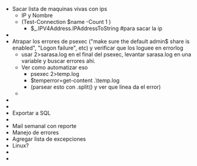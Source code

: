 - Sacar lista de maquinas vivas con ips
	- IP y Nombre
	- (Test-Connection $name -Count 1 )
		- $_.IPV4Address.IPAddressToString #para sacar la ip
-
- Atrapar los errores de psexec ("make sure the default admin$ share is enabled", "Logon failure", etc) y verificar que los loguee en errorlog
    - usar  2>sarasa.log en el final del psexec, levantar sarasa.log en una variable y buscar errores ahi.
    - Ver como automatizar eso
		- psexec 2>temp.log
		- $temperror=get-content .\temp.log
		- (parsear esto con .split() y ver que linea da el error)
	- 
- 
- 
- Exportar a SQL
- 
- Mail semanal con reporte
- Manejo de errores
- Agregar lista de excepciones
- Linux?
- 
-
